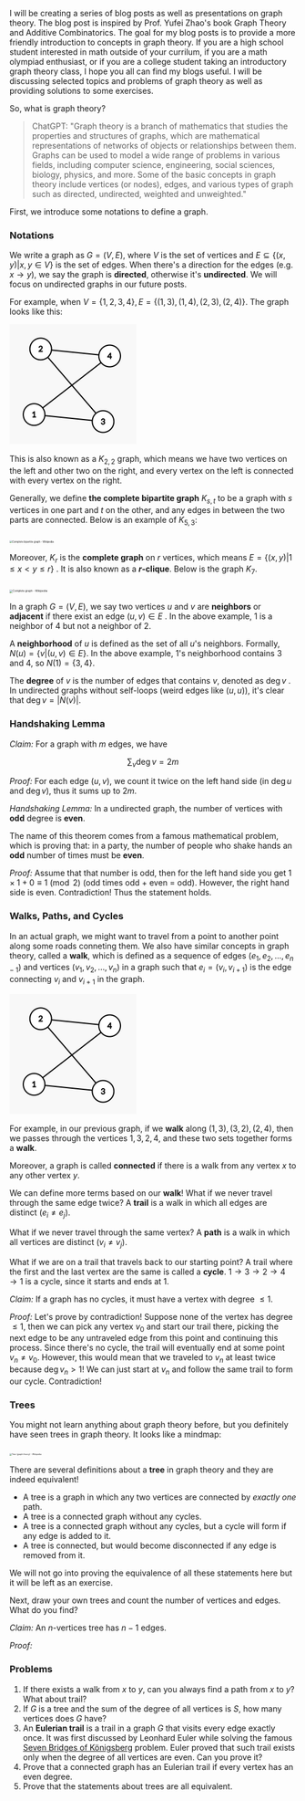 I will be creating a series of blog posts as well as presentations on graph theory. The blog post is inspired by Prof. Yufei Zhao's book Graph Theory and Additive Combinatorics. The goal for my blog posts is to provide a more friendly introduction to concepts in graph theory. If you are a high school student interested in math outside of your currilum, if you are a math olympiad enthusiast, or if you are a college student taking an introductory graph theory class, I hope you all can find my blogs useful. I will be discussing selected topics and problems of graph theory as well as providing solutions to some exercises.

So, what is graph theory?

> ChatGPT: "Graph theory is a branch of mathematics that studies the properties and structures of graphs, which are mathematical representations of networks of objects or relationships between them. Graphs can be used to model a wide range of problems in various fields, including computer science, engineering, social sciences, biology, physics, and more. Some of the basic concepts in graph theory include vertices (or nodes), edges, and various types of graph such as directed, undirected, weighted and unweighted."

First, we introduce some notations to define a graph.

### Notations

We write a graph as $G=(V,E)$, where $V$ is the set of vertices and $E\subseteq \{(x,y)|x,y\in V\}$ is the set of edges. When there's a direction for the edges (e.g. $x\to y$), we say the graph is **directed**, otherwise it's **undirected**. We will focus on undirected graphs in our future posts. 

For example, when $V=\{1,2,3,4\},E=\{(1,3),(1,4),(2,3),(2,4)\}$. The graph looks like this:

<img src="https://raw.githubusercontent.com/YIFANK/YIFANK.github.io/main/pics/image-20221207100910624.png" alt="img" style="zoom:50%;" />

This is also known as a $K_{2,2}$ graph, which means we have two vertices on the left and other two on the right, and every vertex on the left is connected with every vertex on the right.

Generally, we define **the complete bipartite graph** $K_{s,t}$ to be a graph with $s$ vertices in one part and $t$ on the other, and any edges in between the two parts are connected. Below is an example of $K_{5,3}$:

<img src="https://upload.wikimedia.org/wikipedia/commons/thumb/d/d6/Biclique_K_3_5.svg/1200px-Biclique_K_3_5.svg.png" alt="Complete bipartite graph - Wikipedia" style="zoom: 30%;" />

Moreover, $K_r$ is the **complete graph** on $r$ vertices, which means $E=\{(x,y)|1\le x < y\le r \}$ . It is also known as a **$r$-clique**. Below is the graph $K_7$. 

<img src="https://upload.wikimedia.org/wikipedia/commons/thumb/9/9e/Complete_graph_K7.svg/1200px-Complete_graph_K7.svg.png" alt="Complete graph - Wikipedia" style="zoom: 33%;" />

In a graph $G=(V,E)$, we say two vertices $u$ and $v$ are **neighbors** or **adjacent** if there exist an edge $(u,v)\in E$ . In the above example, $1$ is a neighbor of $4$ but not a neighbor of $2$. 

A **neighborhood** of $u$ is defined as the set of all $u$'s neighbors. Formally, $N(u)=\{v|(u,v)\in E\}$. In the above example, $1$'s neighborhood contains $3$ and $4$, so $N(1)=\{3,4\}$.

The **degree** of $v$ is the number of edges that contains $v$, denoted as $\deg v$ . In undirected graphs without self-loops (weird edges like $(u,u)$), it's clear that $\deg v = |N(v)|$.

### Handshaking Lemma

*Claim:* For a graph with $m$ edges, we have


$$
\sum_v \deg v  = 2m
$$


*Proof:* For each edge $(u,v)$, we count it twice on the left hand side (in $\deg u$ and $\deg v$), thus it sums up to $2m$.

*Handshaking Lemma:* In a undirected graph, the number of vertices with **odd** degree is **even**.

The name of this theorem comes from a famous mathematical problem, which is proving that: in a party, the number of people who shake hands an **odd** number of times must be **even**.

*Proof:* Assume that that number is odd, then for the left hand side you get $1\times 1 + 0\equiv 1\pmod 2$ (odd times odd + even = odd). However, the right hand side is even. Contradiction! Thus the statement holds.

### Walks, Paths, and Cycles

In an actual graph, we might want to travel from a point to another point along some roads conneting them. We also have similar concepts in graph theory, called a **walk**, which is defined as a sequence of edges $(e_1,e_2,\dots,e_{n-1})$ and vertices $(v_1,v_2,\dots,v_n)$ in a graph such that $e_i = (v_i,v_{i+1})$ is the edge connecting $v_i$ and $v_{i+1}$ in the graph.

<img src="https://raw.githubusercontent.com/YIFANK/YIFANK.github.io/main/pics/image-20221207100910624.png" alt="img" style="zoom:50%;" />

For example, in our previous graph, if we **walk** along $(1,3),(3,2),(2,4)$, then we passes through the vertices $1,3,2,4$, and these two sets together forms a **walk**.

Moreover, a graph is called **connected** if there is a walk from any vertex $x$ to any other vertex $y$.

We can define more terms based on our **walk**! What if we never travel through the same edge twice? A **trail** is a walk in which all edges are distinct $(e_i\ne e_j)$.

What if we never travel through the same vertex? A **path** is a walk in which all vertices are distinct $(v_i\ne v_j)$.

What if we are on a trail that travels back to our starting point? A trail where the first and the last vertex are the same is called a **cycle**. $1\to3\to2\to4\to 1$ is a cycle, since it starts and ends at $1$.

*Claim:* If a graph has no cycles, it must have a vertex with degree $\le 1$.

*Proof:* Let's prove by contradiction! Suppose none of the vertex has degree $\le 1$, then we can pick any vertex $v_0$ and start our trail there, picking the next edge to be any untraveled edge from this point and continuing this process. Since there's no cycle, the trail will eventually end at some point $v_n\ne v_0$. However, this would mean that we traveled to $v_n$ at least twice because $\deg v_n > 1$! We can just start at $v_n$ and follow the same trail to form our cycle. Contradiction!

### Trees

You might not learn anything about graph theory before, but you definitely have seen trees in graph theory. It looks like a mindmap:

<img src="https://upload.wikimedia.org/wikipedia/commons/thumb/2/24/Tree_graph.svg/1200px-Tree_graph.svg.png" alt="Tree (graph theory) - Wikipedia" style="zoom:25%;" />

 There are several definitions about a **tree** in graph theory and they are indeed equivalent!

- A tree is a graph in which any two vertices are connected by *exactly one* path.
- A tree is a connected graph without any cycles.
- A tree is a connected graph without any cycles, but a cycle will form if any edge is added to it.
- A tree is connected, but would become disconnected if any edge is removed from it.

We will not go into proving the equivalence of all these statements here but it will be left as an exercise. 

Next, draw your own trees and count the number of vertices and edges. What do you find?

*Claim:* An $n$-vertices tree has $n-1$ edges.

*Proof:* 

### Problems

1. If there exists a walk from $x$ to $y$, can you always find a path from $x$ to $y$? What about trail?
2. If $G$ is a tree and the sum of the degree of all vertices is $S$, how many vertices does $G$ have?
3. An **Eulerian trail** is a trail in a graph $G$ that visits every edge exactly once. It was first discussed by Leonhard Euler while solving the famous [Seven Bridges of Königsberg](https://en.wikipedia.org/wiki/Seven_Bridges_of_K%C3%B6nigsberg) problem. Euler proved that such trail exists only when the degree of all vertices are even. Can you prove it?
4. Prove that a connected graph has an Eulerian trail if every vertex has an even degree.
5. Prove that the statements about trees are all equivalent.
